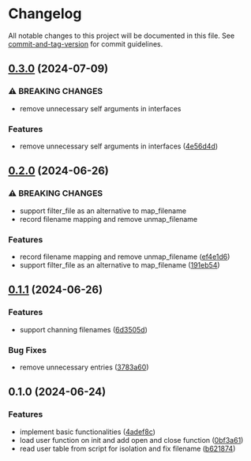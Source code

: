 # Changelog

All notable changes to this project will be documented in this file. See [commit-and-tag-version](https://github.com/absolute-version/commit-and-tag-version) for commit guidelines.

## [0.3.0](https://github.com/DCsunset/transformfs/compare/v0.2.0...v0.3.0) (2024-07-09)


### ⚠ BREAKING CHANGES

* remove unnecessary self arguments in interfaces

### Features

* remove unnecessary self arguments in interfaces ([4e56d4d](https://github.com/DCsunset/transformfs/commit/4e56d4d5125df666e58324caa4fc1823b65c07eb))

## [0.2.0](https://github.com/DCsunset/transformfs/compare/v0.1.1...v0.2.0) (2024-06-26)


### ⚠ BREAKING CHANGES

* support filter_file as an alternative to map_filename
* record filename mapping and remove unmap_filename

### Features

* record filename mapping and remove unmap_filename ([ef4e1d6](https://github.com/DCsunset/transformfs/commit/ef4e1d6802b568b846c25af3c055dd5fdba219f9))
* support filter_file as an alternative to map_filename ([191eb54](https://github.com/DCsunset/transformfs/commit/191eb54dc7168b63c34e31cf52fdea27166a77cd))

## [0.1.1](https://github.com/DCsunset/transformfs/compare/v0.1.0...v0.1.1) (2024-06-26)


### Features

* support channing filenames ([6d3505d](https://github.com/DCsunset/transformfs/commit/6d3505d4f2dead38ebbc848af117e7a1cb45660f))


### Bug Fixes

* remove unnecessary entries ([3783a60](https://github.com/DCsunset/transformfs/commit/3783a6002889c16ff92532d7a2d92307f05754a0))

## 0.1.0 (2024-06-24)


### Features

* implement basic functionalities ([4adef8c](https://github.com/DCsunset/transformfs/commit/4adef8cb1a91439c97445f7bb8e7092b1bfacc92))
* load user function on init and add open and close function ([0bf3a61](https://github.com/DCsunset/transformfs/commit/0bf3a61e21da08fd0e41ced6f61ecc9adf6e3a9c))
* read user table from script for isolation and fix filename ([b621874](https://github.com/DCsunset/transformfs/commit/b621874c5f9a07b476d066e9ca1de3173ffdce1c))
